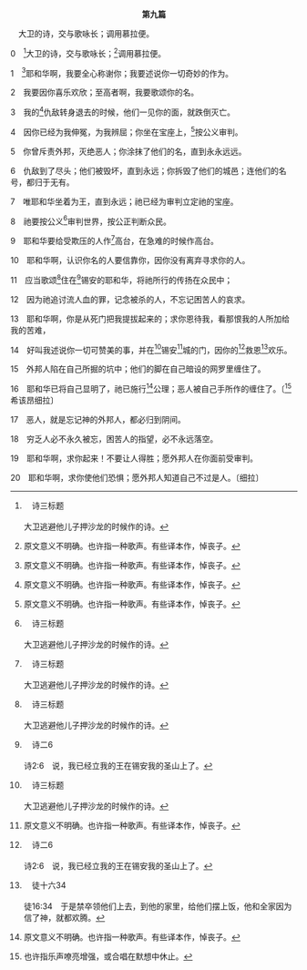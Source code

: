 <p style="text-align:center;font-weight:bold;">第九篇</p>

<a name="0">

<span id="spsm">　大卫的诗，交与歌咏长；调用慕拉便。

0　[^a]大卫的诗，交与歌咏长；[^1]调用慕拉便。

[^1]:原文意义不明确。也许指一种歌声。有些译本作，悼丧子。

[^a]:　诗三标题<br><br>大卫逃避他儿子押沙龙的时候作的诗。

1　[^1]耶和华啊，我要全心称谢你；我要述说你一切奇妙的作为。

[^1]:本篇与十篇合为一篇按字母次序写成的诗，或称离合诗。在离合诗里，每节的第一字母，或每行诗句的第一字母，系按希伯来字母次序排列。

2　我要因你喜乐欢欣；至高者啊，我要歌颂你的名。

3　我的[^1]仇敌转身退去的时候，他们一见你的面，就跌倒灭亡。

[^1]:本篇表达大卫关于神对他在列国中仇敌之审判的观念；在十～十四篇，大卫说到人在神面前的光景。大卫在这六篇诗里的观念乃是照着神所赐的律法(见一2注1)，并基于善恶知识树的原则(创二9)。这些诗中没有一事与神的经纶、神的权益、神的国或神的计划有关；每件事都是关于大卫个人的利益、个人的权益、个人的安全和个人的平安。新约的信徒，凭基督作生命树而活，为着完成神的经纶，不该以这里的大卫为典范。

4　因你已经为我伸冤，为我辨屈；你坐在宝座上，[^1]按公义审判。

[^1]:大卫在此和7～8节的思想是，神坐在宝座上为王，只是按公义并以公平(公正)审判世界。他的观念是照着律法，照着善恶知识树。反之，新约的主要观念是：基督治理世界，是按怜悯和恩典拯救世人(徒五31与注2)。在新约，神的宝座主要的是施恩的宝座(来四16)，慈爱救主的宝座，而不是审判的宝座。从永远到永远，神的心意乃是爱世人(由堕落的人类组成)，要用祂的怜悯和恩典恩待人(何六6，参太九13，约三16，提前二3～4，多三4～7)。当然新约也启示，神的宝座是神权柄的宝座，并且神要按公义审判祂自己的子民和世人(提后四8，彼前四17，罗三19，启四2，六12～二十15)。

5　你曾斥责外邦，灭绝恶人；你涂抹了他们的名，直到永永远远。

6　仇敌到了尽头；他们被毁坏，直到永远；你拆毁了他们的城邑；连他们的名号，都归于无有。

7　唯耶和华坐着为王，直到永远；祂已经为审判立定祂的宝座。

8　祂要按公义[^a]审判世界，按公正判断众民。

[^a]:　诗一5；九六10；13；九八9；徒十七31<br><br>诗1:5　因此当审判的时候，恶人必站立不住；罪人在义人的会中，也是如此。<br><br>诗96:10　要在列邦中说，耶和华作王；世界就坚立，必不动摇；祂要按公正审判众民。<br><br>诗96:13　因为祂来了；祂来要审判这地；祂要按公义审判世界，按祂的真实判断众民。<br><br>诗98:9　因为祂来，要审判地；祂要按公义审判世界，按公正判断众民。<br><br>徒17:31　因为祂已经定了日子，要借着祂所设立的人，按公义审判天下；祂已叫这人从死人中复活，供万人作可信的凭据。

9　耶和华要给受欺压的人作[^a]高台，在急难的时候作高台。

[^a]:　撒下二二3；诗十八2；四八3；五九9；16；六二2；一四四2<br><br>撒下22:3　是我的神，我的磐石，我所投靠的；是我的盾牌，拯救我的角，我的高台，我的避难所；我的救主啊，你是救我脱离强暴的。<br><br>诗18:2　耶和华是我的岩石，我的山寨，我的解救者；是我的神，我的磐石，我所投靠的；是我的盾牌，拯救我的角，我的高台。<br><br>诗48:3　神在城的宫中自显为高台。<br><br>诗59:9　我的力量啊，我必儆醒等候你；因为神是我的高台。<br><br>诗59:16　但我要歌唱你的力量；早晨我要欢唱你的慈爱；因为你作过我的高台，在我急难的日子，作过我的避难所。<br><br>诗62:2　唯独祂是我的磐石和我的拯救，是我的高台；我必不很动摇。<br><br>诗144:2　祂是我慈爱的主，我的山寨，我的高台，我的搭救者，我的盾牌，是我所投靠的；祂使我的百姓服在我以下。

10　耶和华啊，认识你名的人要信靠你，因你没有离弃寻求你的人。

11　应当歌颂[^a]住在[^b]锡安的耶和华，将祂所行的传扬在众民中；

[^a]:　诗七四2；七六2；一三二13；参赛十二6<br><br>诗74:2　求你记念你古时所买来的会众，就是你所赎作你产业支派的，并记念你所居住的锡安山。<br><br>诗76:2　在撒冷有祂的帐幕；在锡安有祂的居所。<br><br>诗132:13　因为耶和华拣选了锡安，愿意当作自己的居所，<br><br>赛12:6　锡安的居民哪，当扬声欢呼，因为以色列的圣者在你们中间乃为至大。

[^b]:　诗二6<br><br>诗2:6　说，我已经立我的王在锡安我的圣山上了。

12　因为祂追讨流人血的罪，记念被杀的人，不忘记困苦人的哀求。

13　耶和华啊，你是从死门把我提拔起来的；求你恩待我，看那恨我的人所加给我的苦难，

14　好叫我述说你一切可赞美的事，并在[^a]锡安[^1]城的门，因你的[^b]救恩[^c]欢乐。

[^1]:城，直译，女儿。

[^a]:　王下十九21；赛三七22；六二11<br><br>王下19:21　所以耶和华论他这样说，锡安的处女藐视你，嗤笑你；耶路撒冷的女子在你背后摇头。<br><br>赛37:22　所以耶和华论他这样说，锡安的处女藐视你，嗤笑你；耶路撒冷的女子在你背后摇头。<br><br>赛62:11　看哪，耶和华已宣告到地极：你们要对锡安的女子说，你的救恩来到了；祂的赏赐在祂那里，祂的报应在祂面前。

[^b]:　撒上二1；诗十三5；二十5；二一1；三五9<br><br>撒上2:1　哈拿祷告说，我的心因耶和华欢腾；我的角因耶和华高举；我的口向仇敌张开，因为我以耶和华的救恩为乐。<br><br>诗13:5　但我信靠你的慈爱；我的心要因你的救恩欢乐；<br><br>诗20:5　我们要因你的救恩得胜欢呼，在我们神的名里竖立旌旗。愿耶和华成就你一切所求的。<br><br>诗21:1　大卫的诗，交与歌咏长。<br><br>耶和华啊，王因你的能力喜乐；他因你的救恩，何其欢腾。<br><br>诗35:9　我的魂就必因耶和华欢腾，因祂的救恩欢喜。

[^c]:　徒十六34<br><br>徒16:34　于是禁卒领他们上去，到他的家里，给他们摆上饭，他和全家因为信了神，就都欢腾。

15　外邦人陷在自己所掘的坑中；他们的脚在自己暗设的网罗里缠住了。

16　耶和华已将自己显明了，祂已施行[^1]公理；恶人被自己手所作的缠住了。〔[^2]希该昂细拉〕

[^1]:或，审判。

[^2]:也许指乐声嘹亮增强，或合唱在默想中休止。

17　恶人，就是忘记神的外邦人，都必归到阴间。

18　穷乏人必不永久被忘，困苦人的指望，必不永远落空。

19　耶和华啊，求你起来！不要让人得胜；愿外邦人在你面前受审判。

20　耶和华啊，求你使他们恐惧；愿外邦人知道自己不过是人。〔细拉〕
